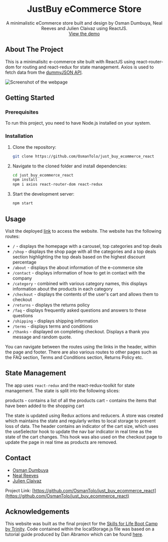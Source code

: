 <br />
<div align="center">
  <h1 align="center">JustBuy eCommerce Store</h1>
  <p align="center">
    A minimalistic eCommerce store built and design by Osman Dumbuya, Neal Reeves and Julien Claivaz using ReactJS.
    <br />
    <a href="https://main--unrivaled-parfait-118a74.netlify.app/">View the demo</a>
  </p>
</div>

## About The Project

This is a minimalisitc e-commerce site built with ReactJS using react-router-dom for routing and react-redux for state management. Axios is used to fetch data from the [dummyJSON API](https://dummyjson.com).

![Screenshot of the webpage](./src/assets/images/justBuy-eCommerce.png)

## Getting Started

### Prerequisites

To run this project, you need to have Node.js installed on your system.

### Installation

1. Clone the repository:
   ```sh
   git clone https://github.com/OsmanTolo/just_buy_ecommerce_react
   ```
2. Navigate to the cloned folder and install dependencies:
   ```sh
   cd just_buy_ecommerce_react
   npm install
   npm i axios react-router-dom react-redux
   ```
3. Start the development server:
   ```sh
   npm start
   ```

## Usage

Visit the deployed [link](https://spacepineapple.github.io/just_buy/) to access the website. The website has the following routes:

- `/` - displays the homepage with a carousel, top categories and top deals
- `/shop` - displays the shop page with all the categories and a top deals section highlighting the top deals based on the highest discount percentage
- `/about` - displays the about information of the e-commerce site
- `/contact` - displays information of how to get in contact with the company
- `/category` - combined with various category names, this displays information
  about the products in each category
- `/checkout` - displays the contents of the user's cart and allows them to
  checkout
- `/returns` - displays the returns policy
- `/faq` - displays frequently asked questions and answers to these questions
- `/shipping` - displays shipping information
- `/terms` - displays terms and conditions
- `/thanks` - displayed on completing checkout. Displays a thank you message and
  random quote.

You can navigate between the routes using the links in the header, within the page and footer. There are also various routes to other pages such as the FAQ section, Terms and Conditions section, Returns Policy etc.

## State Management

The app uses `react-redux` and the react-redux-toolkit for state management. The state is split into the following slices:

products - contains a list of all the products
cart - contains the items that have been added to the shopping cart

The state is updated using Redux actions and reducers. A store was created which
maintains the state and regularly writes to local storage to prevent loss of
data. The header contains an indicator of the cart size, which uses the
useSelector hook to update the nav bar indicator in real time as the state of
the cart changes. This hook was also used on the checkout page to update the
page in real time as products are removed.

## Contact

- [Osman Dumbuya](https://twitter.com/OsmanTolo_)
- [Neal Reeves ](https://github.com/Spacepineapple)
- [Julien Claivaz](https://github.com/Julclay)

Project Link: [https://github.com/OsmanTolo/just_buy_ecommerce_react](https://github.com/OsmanTolo/just_buy_ecommerce_react)

## Acknowledgements

This website was built as the final project for the [Skills for Life Boot Camp
by Trinity](https://skillsforlife.campaign.gov.uk/courses/skills-bootcamps/).
Code contained within the localStorage.js file was based on a tutorial guide produced by
Dan Abramov which can be found [here](https://egghead.io/lessons/javascript-redux-persisting-the-state-to-the-local-storage).
